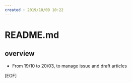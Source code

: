 ```yaml
---
created : 2019/10/09 10:22
---
```

# README.md

## overview
- From 19/10 to 20/03, to manage issue and draft articles

[EOF]

